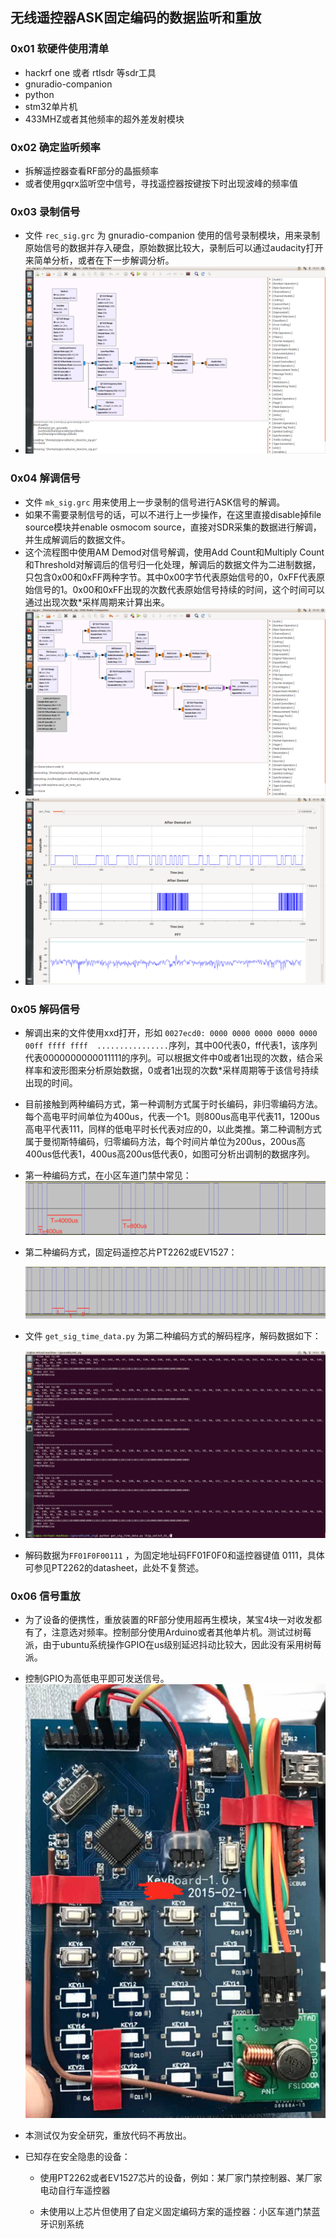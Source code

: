 ## 无线遥控器ASK固定编码的数据监听和重放

### 0x01 软硬件使用清单

- hackrf one 或者 rtlsdr 等sdr工具
- gnuradio-companion
- python
- stm32单片机
- 433MHZ或者其他频率的超外差发射模块

###  0x02 确定监听频率

- 拆解遥控器查看RF部分的晶振频率
- 或者使用gqrx监听空中信号，寻找遥控器按键按下时出现波峰的频率值

### 0x03 录制信号

- 文件 ` rec_sig.grc ` 为 gnuradio-companion 使用的信号录制模块，用来录制原始信号的数据并存入硬盘，原始数据比较大，录制后可以通过audacity打开来简单分析，或者在下一步解调分析。
- ![2018-12-24 19.23.51](README/2018-12-24-19-23-51.png)

### 0x04 解调信号

- 文件 `mk_sig.grc` 用来使用上一步录制的信号进行ASK信号的解调。
- 如果不需要录制信号的话，可以不进行上一步操作，在这里直接disable掉file source模块并enable osmocom source，直接对SDR采集的数据进行解调，并生成解调后的数据文件。
- 这个流程图中使用AM Demod对信号解调，使用Add Count和Multiply Count和Threshold对解调后的信号归一化处理，解调后的数据文件为二进制数据，只包含0x00和0xFF两种字节。其中0x00字节代表原始信号的0，0xFF代表原始信号的1。0x00和0xFF出现的次数代表原始信号持续的时间，这个时间可以通过出现次数*采样周期来计算出来。
- ![2018-12-24 19.18.12](README/2018-12-24-19-18-12.png)
- ![2018-12-24 19.19.42](README/2018-12-24-19-19-42.png)

### 0x05 解码信号

- 解调出来的文件使用xxd打开，形如 `0027ecd0: 0000 0000 0000 0000 0000 00ff ffff ffff  ................`序列，其中00代表0，ff代表1，该序列代表0000000000011111的序列。可以根据文件中0或者1出现的次数，结合采样率和波形图来分析原始数据，0或者1出现的次数*采样周期等于该信号持续出现的时间。

- 目前接触到两种编码方式，第一种调制方式属于时长编码，非归零编码方法。每个高电平时间单位为400us，代表一个1。则800us高电平代表11，1200us高电平代表111，同样的低电平时长代表对应的0，以此类推。第二种调制方式属于曼彻斯特编码，归零编码方法，每个时间片单位为200us，200us高400us低代表1，400us高200us低代表0，如图可分析出调制的数据序列。

- 第一种编码方式，在小区车道门禁中常见：![image-20181224202755132](README/image-20181224202755132.png)

- 第二种编码方式，固定码遥控芯片PT2262或EV1527：

  ![image-20181224202828315](README/image-20181224202828315.png)

- 文件 `get_sig_time_data.py` 为第二种编码方式的解码程序，解码数据如下：

- ![2018-12-24 19.31.06](README/2018-12-24-19-31-06.png)

- 解码数据为`FF01F0F00111` ，为固定地址码FF01F0F0和遥控器键值 0111，具体可参见PT2262的datasheet，此处不复赘述。

### 0x06 信号重放

- 为了设备的便携性，重放装置的RF部分使用超再生模块，某宝4块一对收发都有了，注意选对频率。控制部分使用Arduino或者其他单片机。测试过树莓派，由于ubuntu系统操作GPIO在us级别延迟抖动比较大，因此没有采用树莓派。

- 控制GPIO为高低电平即可发送信号。![2018-12-24 20.47.54](README/2018-12-24-20-47-54.png)

- 本测试仅为安全研究，重放代码不再放出。

- 已知存在安全隐患的设备：
  - 使用PT2262或者EV1527芯片的设备，例如：某厂家门禁控制器、某厂家电动自行车遥控器

  - 未使用以上芯片但使用了自定义固定编码方案的遥控器：小区车道门禁蓝牙识别系统
